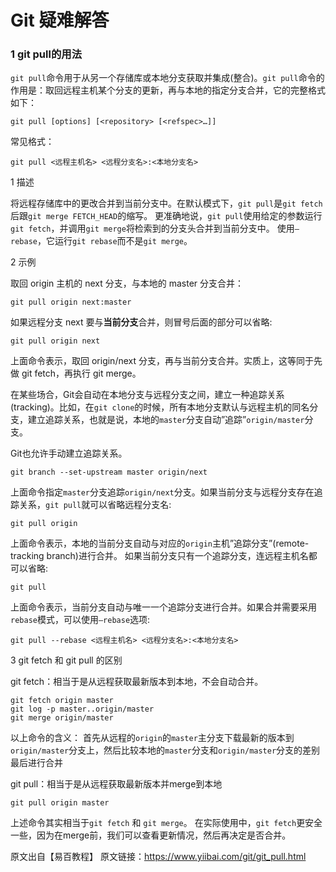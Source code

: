 # Git 疑难解答

### 1 git pull的用法

`git pull`命令用于从另一个存储库或本地分支获取并集成(整合)。`git pull`命令的作用是：取回远程主机某个分支的更新，再与本地的指定分支合并，它的完整格式如下：
```
git pull [options] [<repository> [<refspec>…]]
```

常见格式：
```
git pull <远程主机名> <远程分支名>:<本地分支名>
```

1 描述

将远程存储库中的更改合并到当前分支中。在默认模式下，`git pull`是`git fetch`后跟`git merge FETCH_HEAD`的缩写。
更准确地说，`git pull`使用给定的参数运行`git fetch`，并调用`git merge`将检索到的分支头合并到当前分支中。 
使用`–rebase`，它运行`git rebase`而不是`git merge`。

2 示例

取回 origin 主机的 next 分支，与本地的 master 分支合并： 
```
git pull origin next:master
```

如果远程分支 next 要与**当前分支**合并，则冒号后面的部分可以省略:
```
git pull origin next
```
上面命令表示，取回 origin/next 分支，再与当前分支合并。实质上，这等同于先做 git fetch，再执行 git merge。


在某些场合，Git会自动在本地分支与远程分支之间，建立一种追踪关系(tracking)。比如，在`git clone`的时候，所有本地分支默认与远程主机的同名分支，建立追踪关系，也就是说，本地的`master`分支自动”追踪”`origin/master`分支。

Git也允许手动建立追踪关系。
```
git branch --set-upstream master origin/next
```
上面命令指定`master`分支追踪`origin/next`分支。如果当前分支与远程分支存在追踪关系，`git pull`就可以省略远程分支名:
```
git pull origin
```
上面命令表示，本地的当前分支自动与对应的`origin`主机”追踪分支”(remote-tracking branch)进行合并。
如果当前分支只有一个追踪分支，连远程主机名都可以省略:
```
git pull
```
上面命令表示，当前分支自动与唯一一个追踪分支进行合并。如果合并需要采用`rebase`模式，可以使用`–rebase`选项:
```
git pull --rebase <远程主机名> <远程分支名>:<本地分支名>
```

3 git fetch 和 git pull 的区别

git fetch：相当于是从远程获取最新版本到本地，不会自动合并。
```
git fetch origin master
git log -p master..origin/master
git merge origin/master
```

以上命令的含义：
首先从远程的`origin`的`master`主分支下载最新的版本到`origin/master`分支上，然后比较本地的`master`分支和`origin/master`分支的差别最后进行合并

git pull：相当于是从远程获取最新版本并merge到本地
```
git pull origin master
```

上述命令其实相当于`git fetch` 和 `git merge`。
在实际使用中，`git fetch`更安全一些，因为在merge前，我们可以查看更新情况，然后再决定是否合并。

原文出自【易百教程】
原文链接：https://www.yiibai.com/git/git_pull.html